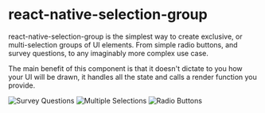 # react-native-selection-group

react-native-selection-group is the simplest way to create exclusive, or multi-selection groups of UI elements. From simple radio buttons, and survey questions, to any imaginably more complex use case.

The main benefit of this component is that it doesn't dictate to you how your UI will be drawn, it handles all the state and calls a render function you provide.

![Survey Questions](https://i.imgur.com/I1qx6Pg.png)
![Multiple Selections](https://i.imgur.com/HiZUjzm.png)
![Radio Buttons](https://i.imgur.com/tlY99CI.png)

